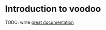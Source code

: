 # Introduction to voodoo

TODO: write [great documentation](http://jacobian.org/writing/great-documentation/what-to-write/)
